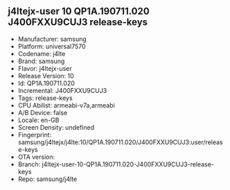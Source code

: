 ## j4ltejx-user 10 QP1A.190711.020 J400FXXU9CUJ3 release-keys
- Manufacturer: samsung
- Platform: universal7570
- Codename: j4lte
- Brand: samsung
- Flavor: j4ltejx-user
- Release Version: 10
- Id: QP1A.190711.020
- Incremental: J400FXXU9CUJ3
- Tags: release-keys
- CPU Abilist: armeabi-v7a,armeabi
- A/B Device: false
- Locale: en-GB
- Screen Density: undefined
- Fingerprint: samsung/j4ltejx/j4lte:10/QP1A.190711.020/J400FXXU9CUJ3:user/release-keys
- OTA version: 
- Branch: j4ltejx-user-10-QP1A.190711.020-J400FXXU9CUJ3-release-keys
- Repo: samsung/j4lte
